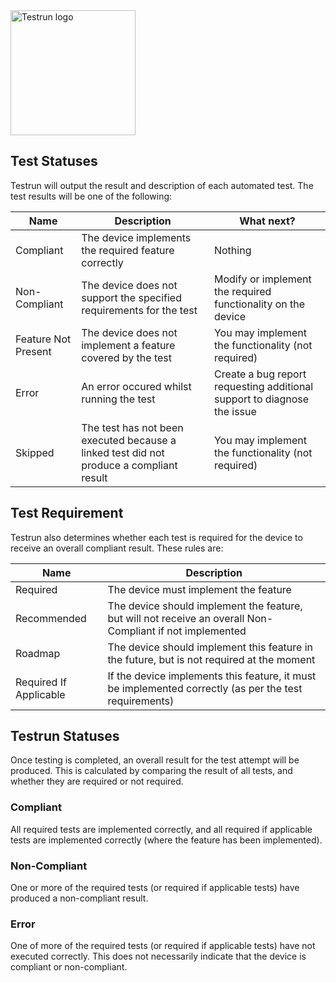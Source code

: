 <img width="200" alt="Testrun logo" src="https://user-images.githubusercontent.com/7399056/221927867-4190a4e8-a571-4e40-9c2b-65780ad9264c.png" alt="Testrun">

## Test Statuses
Testrun will output the result and description of each automated test. The test results will be one of the following:

| Name | Description | What next? |
|---|---|---|
| Compliant | The device implements the required feature correctly | Nothing |
| Non-Compliant | The device does not support the specified requirements for the test | Modify or implement the required functionality on the device |
| Feature Not Present | The device does not implement a feature covered by the test | You may implement the  functionality (not required) |
| Error | An error occured whilst running the test | Create a bug report requesting additional support to diagnose the issue |
| Skipped | The test has not been executed because a linked test did not produce a compliant result | You may implement the functionality (not required) |

## Test Requirement
Testrun also determines whether each test is required for the device to receive an overall compliant result. These rules are:

| Name | Description |
|---|---|
| Required | The device must implement the feature |
| Recommended | The device should implement the feature, but will not receive an overall Non-Compliant if not implemented |
| Roadmap | The device should implement this feature in the future, but is not required at the moment |
| Required If Applicable | If the device implements this feature, it must be implemented correctly (as per the test requirements) |

## Testrun Statuses
Once testing is completed, an overall result for the test attempt will be produced. This is calculated by comparing the result of all tests, and whether they are required or not required.

### Compliant
All required tests are implemented correctly, and all required if applicable tests are implemented correctly (where the feature has been implemented).

### Non-Compliant
One or more of the required tests (or required if applicable tests) have produced a non-compliant result.

### Error
One of more of the required tests (or required if applicable tests) have not executed correctly. This does not necessarily indicate that the device is compliant or non-compliant.